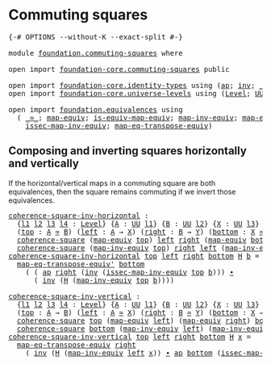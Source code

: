 # Commuting squares

<pre class="Agda"><a id="30" class="Symbol">{-#</a> <a id="34" class="Keyword">OPTIONS</a> <a id="42" class="Pragma">--without-K</a> <a id="54" class="Pragma">--exact-split</a> <a id="68" class="Symbol">#-}</a>

<a id="73" class="Keyword">module</a> <a id="80" href="foundation.commuting-squares.html" class="Module">foundation.commuting-squares</a> <a id="109" class="Keyword">where</a>

<a id="116" class="Keyword">open</a> <a id="121" class="Keyword">import</a> <a id="128" href="foundation-core.commuting-squares.html" class="Module">foundation-core.commuting-squares</a> <a id="162" class="Keyword">public</a>

<a id="170" class="Keyword">open</a> <a id="175" class="Keyword">import</a> <a id="182" href="foundation-core.identity-types.html" class="Module">foundation-core.identity-types</a> <a id="213" class="Keyword">using</a> <a id="219" class="Symbol">(</a><a id="220" href="foundation-core.identity-types.html#2853" class="Function">ap</a><a id="222" class="Symbol">;</a> <a id="224" href="foundation-core.identity-types.html#1552" class="Function">inv</a><a id="227" class="Symbol">;</a> <a id="229" href="foundation-core.identity-types.html#1239" class="Function Operator">_∙_</a><a id="232" class="Symbol">)</a>
<a id="234" class="Keyword">open</a> <a id="239" class="Keyword">import</a> <a id="246" href="foundation-core.universe-levels.html" class="Module">foundation-core.universe-levels</a> <a id="278" class="Keyword">using</a> <a id="284" class="Symbol">(</a><a id="285" href="Agda.Primitive.html#597" class="Postulate">Level</a><a id="290" class="Symbol">;</a> <a id="292" href="foundation-core.universe-levels.html#222" class="Primitive">UU</a><a id="294" class="Symbol">;</a> <a id="296" href="Agda.Primitive.html#810" class="Primitive Operator">_⊔_</a><a id="299" class="Symbol">)</a>

<a id="302" class="Keyword">open</a> <a id="307" class="Keyword">import</a> <a id="314" href="foundation.equivalences.html" class="Module">foundation.equivalences</a> <a id="338" class="Keyword">using</a>
  <a id="346" class="Symbol">(</a> <a id="348" href="foundation-core.equivalences.html#1607" class="Function Operator">_≃_</a><a id="351" class="Symbol">;</a> <a id="353" href="foundation-core.equivalences.html#1807" class="Function">map-equiv</a><a id="362" class="Symbol">;</a> <a id="364" href="foundation-core.equivalences.html#1862" class="Function">is-equiv-map-equiv</a><a id="382" class="Symbol">;</a> <a id="384" href="foundation-core.equivalences.html#5022" class="Function">map-inv-equiv</a><a id="397" class="Symbol">;</a> <a id="399" href="foundation.equivalences.html#4444" class="Function">map-eq-transpose-equiv&#39;</a><a id="422" class="Symbol">;</a>
    <a id="428" href="foundation-core.equivalences.html#5105" class="Function">issec-map-inv-equiv</a><a id="447" class="Symbol">;</a> <a id="449" href="foundation.equivalences.html#3515" class="Function">map-eq-transpose-equiv</a><a id="471" class="Symbol">)</a>
</pre>
## Composing and inverting squares horizontally and vertically

If the horizontal/vertical maps in a commuting square are both equivalences, then the square remains commuting if we invert those equivalences.

<pre class="Agda"><a id="coherence-square-inv-horizontal"></a><a id="695" href="foundation.commuting-squares.html#695" class="Function">coherence-square-inv-horizontal</a> <a id="727" class="Symbol">:</a>
  <a id="731" class="Symbol">{</a><a id="732" href="foundation.commuting-squares.html#732" class="Bound">l1</a> <a id="735" href="foundation.commuting-squares.html#735" class="Bound">l2</a> <a id="738" href="foundation.commuting-squares.html#738" class="Bound">l3</a> <a id="741" href="foundation.commuting-squares.html#741" class="Bound">l4</a> <a id="744" class="Symbol">:</a> <a id="746" href="Agda.Primitive.html#597" class="Postulate">Level</a><a id="751" class="Symbol">}</a> <a id="753" class="Symbol">{</a><a id="754" href="foundation.commuting-squares.html#754" class="Bound">A</a> <a id="756" class="Symbol">:</a> <a id="758" href="foundation-core.universe-levels.html#222" class="Primitive">UU</a> <a id="761" href="foundation.commuting-squares.html#732" class="Bound">l1</a><a id="763" class="Symbol">}</a> <a id="765" class="Symbol">{</a><a id="766" href="foundation.commuting-squares.html#766" class="Bound">B</a> <a id="768" class="Symbol">:</a> <a id="770" href="foundation-core.universe-levels.html#222" class="Primitive">UU</a> <a id="773" href="foundation.commuting-squares.html#735" class="Bound">l2</a><a id="775" class="Symbol">}</a> <a id="777" class="Symbol">{</a><a id="778" href="foundation.commuting-squares.html#778" class="Bound">X</a> <a id="780" class="Symbol">:</a> <a id="782" href="foundation-core.universe-levels.html#222" class="Primitive">UU</a> <a id="785" href="foundation.commuting-squares.html#738" class="Bound">l3</a><a id="787" class="Symbol">}</a> <a id="789" class="Symbol">{</a><a id="790" href="foundation.commuting-squares.html#790" class="Bound">Y</a> <a id="792" class="Symbol">:</a> <a id="794" href="foundation-core.universe-levels.html#222" class="Primitive">UU</a> <a id="797" href="foundation.commuting-squares.html#741" class="Bound">l4</a><a id="799" class="Symbol">}</a>
  <a id="803" class="Symbol">(</a><a id="804" href="foundation.commuting-squares.html#804" class="Bound">top</a> <a id="808" class="Symbol">:</a> <a id="810" href="foundation.commuting-squares.html#754" class="Bound">A</a> <a id="812" href="foundation-core.equivalences.html#1607" class="Function Operator">≃</a> <a id="814" href="foundation.commuting-squares.html#766" class="Bound">B</a><a id="815" class="Symbol">)</a> <a id="817" class="Symbol">(</a><a id="818" href="foundation.commuting-squares.html#818" class="Bound">left</a> <a id="823" class="Symbol">:</a> <a id="825" href="foundation.commuting-squares.html#754" class="Bound">A</a> <a id="827" class="Symbol">→</a> <a id="829" href="foundation.commuting-squares.html#778" class="Bound">X</a><a id="830" class="Symbol">)</a> <a id="832" class="Symbol">(</a><a id="833" href="foundation.commuting-squares.html#833" class="Bound">right</a> <a id="839" class="Symbol">:</a> <a id="841" href="foundation.commuting-squares.html#766" class="Bound">B</a> <a id="843" class="Symbol">→</a> <a id="845" href="foundation.commuting-squares.html#790" class="Bound">Y</a><a id="846" class="Symbol">)</a> <a id="848" class="Symbol">(</a><a id="849" href="foundation.commuting-squares.html#849" class="Bound">bottom</a> <a id="856" class="Symbol">:</a> <a id="858" href="foundation.commuting-squares.html#778" class="Bound">X</a> <a id="860" href="foundation-core.equivalences.html#1607" class="Function Operator">≃</a> <a id="862" href="foundation.commuting-squares.html#790" class="Bound">Y</a><a id="863" class="Symbol">)</a> <a id="865" class="Symbol">→</a>
  <a id="869" href="foundation-core.commuting-squares.html#532" class="Function">coherence-square</a> <a id="886" class="Symbol">(</a><a id="887" href="foundation-core.equivalences.html#1807" class="Function">map-equiv</a> <a id="897" href="foundation.commuting-squares.html#804" class="Bound">top</a><a id="900" class="Symbol">)</a> <a id="902" href="foundation.commuting-squares.html#818" class="Bound">left</a> <a id="907" href="foundation.commuting-squares.html#833" class="Bound">right</a> <a id="913" class="Symbol">(</a><a id="914" href="foundation-core.equivalences.html#1807" class="Function">map-equiv</a> <a id="924" href="foundation.commuting-squares.html#849" class="Bound">bottom</a><a id="930" class="Symbol">)</a> <a id="932" class="Symbol">→</a>
  <a id="936" href="foundation-core.commuting-squares.html#532" class="Function">coherence-square</a> <a id="953" class="Symbol">(</a><a id="954" href="foundation-core.equivalences.html#5022" class="Function">map-inv-equiv</a> <a id="968" href="foundation.commuting-squares.html#804" class="Bound">top</a><a id="971" class="Symbol">)</a> <a id="973" href="foundation.commuting-squares.html#833" class="Bound">right</a> <a id="979" href="foundation.commuting-squares.html#818" class="Bound">left</a> <a id="984" class="Symbol">(</a><a id="985" href="foundation-core.equivalences.html#5022" class="Function">map-inv-equiv</a> <a id="999" href="foundation.commuting-squares.html#849" class="Bound">bottom</a><a id="1005" class="Symbol">)</a>
<a id="1007" href="foundation.commuting-squares.html#695" class="Function">coherence-square-inv-horizontal</a> <a id="1039" href="foundation.commuting-squares.html#1039" class="Bound">top</a> <a id="1043" href="foundation.commuting-squares.html#1043" class="Bound">left</a> <a id="1048" href="foundation.commuting-squares.html#1048" class="Bound">right</a> <a id="1054" href="foundation.commuting-squares.html#1054" class="Bound">bottom</a> <a id="1061" href="foundation.commuting-squares.html#1061" class="Bound">H</a> <a id="1063" href="foundation.commuting-squares.html#1063" class="Bound">b</a> <a id="1065" class="Symbol">=</a>
  <a id="1069" href="foundation.equivalences.html#4444" class="Function">map-eq-transpose-equiv&#39;</a> <a id="1093" href="foundation.commuting-squares.html#1054" class="Bound">bottom</a>
    <a id="1104" class="Symbol">(</a> <a id="1106" class="Symbol">(</a> <a id="1108" href="foundation-core.identity-types.html#2853" class="Function">ap</a> <a id="1111" href="foundation.commuting-squares.html#1048" class="Bound">right</a> <a id="1117" class="Symbol">(</a><a id="1118" href="foundation-core.identity-types.html#1552" class="Function">inv</a> <a id="1122" class="Symbol">(</a><a id="1123" href="foundation-core.equivalences.html#5105" class="Function">issec-map-inv-equiv</a> <a id="1143" href="foundation.commuting-squares.html#1039" class="Bound">top</a> <a id="1147" href="foundation.commuting-squares.html#1063" class="Bound">b</a><a id="1148" class="Symbol">)))</a> <a id="1152" href="foundation-core.identity-types.html#1239" class="Function Operator">∙</a>
      <a id="1160" class="Symbol">(</a> <a id="1162" href="foundation-core.identity-types.html#1552" class="Function">inv</a> <a id="1166" class="Symbol">(</a><a id="1167" href="foundation.commuting-squares.html#1061" class="Bound">H</a> <a id="1169" class="Symbol">(</a><a id="1170" href="foundation-core.equivalences.html#5022" class="Function">map-inv-equiv</a> <a id="1184" href="foundation.commuting-squares.html#1039" class="Bound">top</a> <a id="1188" href="foundation.commuting-squares.html#1063" class="Bound">b</a><a id="1189" class="Symbol">))))</a>

<a id="coherence-square-inv-vertical"></a><a id="1195" href="foundation.commuting-squares.html#1195" class="Function">coherence-square-inv-vertical</a> <a id="1225" class="Symbol">:</a>
  <a id="1229" class="Symbol">{</a><a id="1230" href="foundation.commuting-squares.html#1230" class="Bound">l1</a> <a id="1233" href="foundation.commuting-squares.html#1233" class="Bound">l2</a> <a id="1236" href="foundation.commuting-squares.html#1236" class="Bound">l3</a> <a id="1239" href="foundation.commuting-squares.html#1239" class="Bound">l4</a> <a id="1242" class="Symbol">:</a> <a id="1244" href="Agda.Primitive.html#597" class="Postulate">Level</a><a id="1249" class="Symbol">}</a> <a id="1251" class="Symbol">{</a><a id="1252" href="foundation.commuting-squares.html#1252" class="Bound">A</a> <a id="1254" class="Symbol">:</a> <a id="1256" href="foundation-core.universe-levels.html#222" class="Primitive">UU</a> <a id="1259" href="foundation.commuting-squares.html#1230" class="Bound">l1</a><a id="1261" class="Symbol">}</a> <a id="1263" class="Symbol">{</a><a id="1264" href="foundation.commuting-squares.html#1264" class="Bound">B</a> <a id="1266" class="Symbol">:</a> <a id="1268" href="foundation-core.universe-levels.html#222" class="Primitive">UU</a> <a id="1271" href="foundation.commuting-squares.html#1233" class="Bound">l2</a><a id="1273" class="Symbol">}</a> <a id="1275" class="Symbol">{</a><a id="1276" href="foundation.commuting-squares.html#1276" class="Bound">X</a> <a id="1278" class="Symbol">:</a> <a id="1280" href="foundation-core.universe-levels.html#222" class="Primitive">UU</a> <a id="1283" href="foundation.commuting-squares.html#1236" class="Bound">l3</a><a id="1285" class="Symbol">}</a> <a id="1287" class="Symbol">{</a><a id="1288" href="foundation.commuting-squares.html#1288" class="Bound">Y</a> <a id="1290" class="Symbol">:</a> <a id="1292" href="foundation-core.universe-levels.html#222" class="Primitive">UU</a> <a id="1295" href="foundation.commuting-squares.html#1239" class="Bound">l4</a><a id="1297" class="Symbol">}</a>
  <a id="1301" class="Symbol">(</a><a id="1302" href="foundation.commuting-squares.html#1302" class="Bound">top</a> <a id="1306" class="Symbol">:</a> <a id="1308" href="foundation.commuting-squares.html#1252" class="Bound">A</a> <a id="1310" class="Symbol">→</a> <a id="1312" href="foundation.commuting-squares.html#1264" class="Bound">B</a><a id="1313" class="Symbol">)</a> <a id="1315" class="Symbol">(</a><a id="1316" href="foundation.commuting-squares.html#1316" class="Bound">left</a> <a id="1321" class="Symbol">:</a> <a id="1323" href="foundation.commuting-squares.html#1252" class="Bound">A</a> <a id="1325" href="foundation-core.equivalences.html#1607" class="Function Operator">≃</a> <a id="1327" href="foundation.commuting-squares.html#1276" class="Bound">X</a><a id="1328" class="Symbol">)</a> <a id="1330" class="Symbol">(</a><a id="1331" href="foundation.commuting-squares.html#1331" class="Bound">right</a> <a id="1337" class="Symbol">:</a> <a id="1339" href="foundation.commuting-squares.html#1264" class="Bound">B</a> <a id="1341" href="foundation-core.equivalences.html#1607" class="Function Operator">≃</a> <a id="1343" href="foundation.commuting-squares.html#1288" class="Bound">Y</a><a id="1344" class="Symbol">)</a> <a id="1346" class="Symbol">(</a><a id="1347" href="foundation.commuting-squares.html#1347" class="Bound">bottom</a> <a id="1354" class="Symbol">:</a> <a id="1356" href="foundation.commuting-squares.html#1276" class="Bound">X</a> <a id="1358" class="Symbol">→</a> <a id="1360" href="foundation.commuting-squares.html#1288" class="Bound">Y</a><a id="1361" class="Symbol">)</a> <a id="1363" class="Symbol">→</a>
  <a id="1367" href="foundation-core.commuting-squares.html#532" class="Function">coherence-square</a> <a id="1384" href="foundation.commuting-squares.html#1302" class="Bound">top</a> <a id="1388" class="Symbol">(</a><a id="1389" href="foundation-core.equivalences.html#1807" class="Function">map-equiv</a> <a id="1399" href="foundation.commuting-squares.html#1316" class="Bound">left</a><a id="1403" class="Symbol">)</a> <a id="1405" class="Symbol">(</a><a id="1406" href="foundation-core.equivalences.html#1807" class="Function">map-equiv</a> <a id="1416" href="foundation.commuting-squares.html#1331" class="Bound">right</a><a id="1421" class="Symbol">)</a> <a id="1423" href="foundation.commuting-squares.html#1347" class="Bound">bottom</a> <a id="1430" class="Symbol">→</a>
  <a id="1434" href="foundation-core.commuting-squares.html#532" class="Function">coherence-square</a> <a id="1451" href="foundation.commuting-squares.html#1347" class="Bound">bottom</a> <a id="1458" class="Symbol">(</a><a id="1459" href="foundation-core.equivalences.html#5022" class="Function">map-inv-equiv</a> <a id="1473" href="foundation.commuting-squares.html#1316" class="Bound">left</a><a id="1477" class="Symbol">)</a> <a id="1479" class="Symbol">(</a><a id="1480" href="foundation-core.equivalences.html#5022" class="Function">map-inv-equiv</a> <a id="1494" href="foundation.commuting-squares.html#1331" class="Bound">right</a><a id="1499" class="Symbol">)</a> <a id="1501" href="foundation.commuting-squares.html#1302" class="Bound">top</a>
<a id="1505" href="foundation.commuting-squares.html#1195" class="Function">coherence-square-inv-vertical</a> <a id="1535" href="foundation.commuting-squares.html#1535" class="Bound">top</a> <a id="1539" href="foundation.commuting-squares.html#1539" class="Bound">left</a> <a id="1544" href="foundation.commuting-squares.html#1544" class="Bound">right</a> <a id="1550" href="foundation.commuting-squares.html#1550" class="Bound">bottom</a> <a id="1557" href="foundation.commuting-squares.html#1557" class="Bound">H</a> <a id="1559" href="foundation.commuting-squares.html#1559" class="Bound">x</a> <a id="1561" class="Symbol">=</a>
  <a id="1565" href="foundation.equivalences.html#3515" class="Function">map-eq-transpose-equiv</a> <a id="1588" href="foundation.commuting-squares.html#1544" class="Bound">right</a>
    <a id="1598" class="Symbol">(</a> <a id="1600" href="foundation-core.identity-types.html#1552" class="Function">inv</a> <a id="1604" class="Symbol">(</a><a id="1605" href="foundation.commuting-squares.html#1557" class="Bound">H</a> <a id="1607" class="Symbol">(</a><a id="1608" href="foundation-core.equivalences.html#5022" class="Function">map-inv-equiv</a> <a id="1622" href="foundation.commuting-squares.html#1539" class="Bound">left</a> <a id="1627" href="foundation.commuting-squares.html#1559" class="Bound">x</a><a id="1628" class="Symbol">))</a> <a id="1631" href="foundation-core.identity-types.html#1239" class="Function Operator">∙</a> <a id="1633" href="foundation-core.identity-types.html#2853" class="Function">ap</a> <a id="1636" href="foundation.commuting-squares.html#1550" class="Bound">bottom</a> <a id="1643" class="Symbol">(</a><a id="1644" href="foundation-core.equivalences.html#5105" class="Function">issec-map-inv-equiv</a> <a id="1664" href="foundation.commuting-squares.html#1539" class="Bound">left</a> <a id="1669" href="foundation.commuting-squares.html#1559" class="Bound">x</a><a id="1670" class="Symbol">))</a>
</pre>